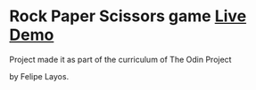 # Rock Paper Scissors game [Live Demo](https://jfelipelayos.github.io/rock-paper-scissors/)

Project made it as part of the curriculum of The Odin Project

by Felipe Layos.

